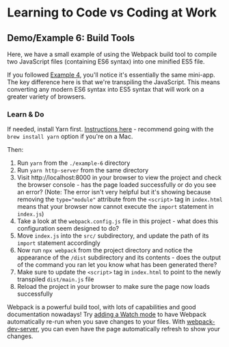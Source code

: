 # Learning to Code vs Coding at Work

## Demo/Example 6: Build Tools

Here, we have a small example of using the Webpack build tool to compile two JavaScript files (containing ES6 syntax) into one minified ES5 file.

If you followed [Example 4](https://github.com/louiseswift/workshop-ltc/tree/master/example-4), you'll notice it's essentially the same mini-app. The key difference here is that we're transpiling the JavaScript. This means converting any modern ES6 syntax into ES5 syntax that will work on a greater variety of browsers.

### Learn & Do

If needed, install Yarn first. [Instructions here](https://yarnpkg.com/lang/en/docs/install/#mac-stable) - recommend going with the `brew install yarn` option if you're on a Mac.

Then:

1. Run `yarn` from the `./example-6` directory
2. Run `yarn http-server` from the same directory
3. Visit http://localhost:8000 in your browser to view the project and check the browser console - has the page loaded successfully or do you see an error? (Note: The error isn't very helpful but it's showing because removing the `type="module"` attribute from the `<script>` tag in `index.html` means that your browser now cannot execute the `import` statement in `index.js`)
4. Take a look at the `webpack.config.js` file in this project - what does this configuration seem designed to do?
5. Move `index.js` into the `src/` subdirectory, and update the path of its `import` statement accordingly
6. Now run `npx webpack` from the project directory and notice the appearance of the `/dist` subdirectory and its contents - does the output of the command you ran let you know what has been generated there?
6. Make sure to update the `<script>` tag in `index.html` to point to the newly transpiled `dist/main.js` file
7. Reload the project in your browser to make sure the page now loads successfully

Webpack is a powerful build tool, with lots of capabilities and good documentation nowadays! Try [adding a Watch mode](https://webpack.js.org/guides/development#using-watch-mode) to have Webpack automatically re-run when you save changes to your files. With [webpack-dev-server](https://webpack.js.org/guides/development#using-webpack-dev-server), you can even have the page automatically refresh to show your changes.
